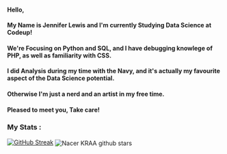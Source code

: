 #### Hello,
#### My Name is Jennifer Lewis and I'm currently Studying Data Science at Codeup!
#### We're Focusing on Python and SQL, and I have debugging knowlege of PHP, as well as familiarity with CSS.
#### I did Analysis during my time with the Navy, and it's actually my favourite aspect of the Data Science potential.
####
#### Otherwise I'm just a nerd and an artist in my free time.
#### Pleased to meet you, Take care!



### My Stats :
[![GitHub Streak](https://streak-stats.demolab.com?user=JenniferMLewis&theme=dark&hide_border=true)](https://git.io/streak-stats)
<img align="center" src="https://github-readme-stats.vercel.app/api?username=JenniferMLewis&bg_color=130F40&icon_color=d73d4e&show_icons=true&count_private=true&theme=tokyonight&line_height=27&text_color=FFFFFF" alt="Nacer KRAA   github stars"/>
